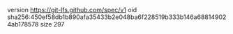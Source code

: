 version https://git-lfs.github.com/spec/v1
oid sha256:450ef58db1b890afa35433b2e048ba6f228519b333b146a688149024ab178578
size 297
